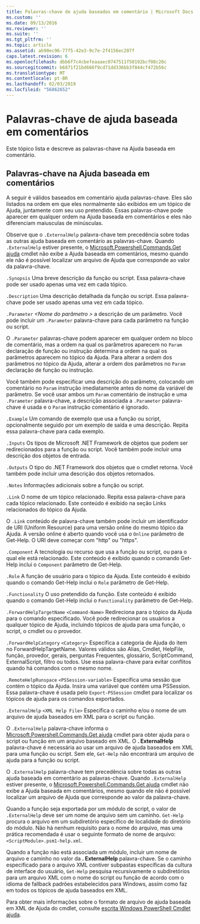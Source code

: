 ```yaml
---
title: Palavras-chave de ajuda baseados em comentário | Microsoft Docs
ms.custom: ''
ms.date: 09/13/2016
ms.reviewer: ''
ms.suite: ''
ms.tgt_pltfrm: ''
ms.topic: article
ms.assetid: ab90ec96-77f5-42e3-9c7e-2f4156ec207f
caps.latest.revision: 6
ms.openlocfilehash: dbb6f7c4cbefeaaaec0747511f50192bcf08c20c
ms.sourcegitcommit: b6871f21bd666f9cd71dd336bb3f844cf472b56c
ms.translationtype: MT
ms.contentlocale: pt-BR
ms.lasthandoff: 02/03/2019
ms.locfileid: "56862652"
---
```

# <a name="comment-based-help-keywords"></a>Palavras-chave de ajuda baseada em comentários

Este tópico lista e descreve as palavras-chave na Ajuda baseada em comentário.

## <a name="keywords-in-comment-based-help"></a>Palavras-chave na Ajuda baseada em comentários

A seguir é válidos baseados em comentário ajuda palavras-chave. Eles são listados na ordem em que eles normalmente são exibidos em um tópico de Ajuda, juntamente com seu uso pretendido. Essas palavras-chave pode aparecer em qualquer ordem na Ajuda baseada em comentários e eles não diferenciam maiusculas de minúsculas.

Observe que o `.ExternalHelp` palavra-chave tem precedência sobre todas as outras ajuda baseada em comentário as palavras-chave. Quando `.ExternalHelp` estiver presente, o [Microsoft.Powershell.Commands.Get ajuda](/dotnet/api/Microsoft.PowerShell.Commands.Get-Help) cmdlet não exibe a Ajuda baseada em comentários, mesmo quando ele não é possível localizar um arquivo de Ajuda que corresponde ao valor da palavra-chave.

`.Synopsis` Uma breve descrição da função ou script. Essa palavra-chave pode ser usado apenas uma vez em cada tópico.

`.Description` Uma descrição detalhada da função ou script. Essa palavra-chave pode ser usado apenas uma vez em cada tópico.

`.Parameter` *\<Nome do parâmetro >* a descrição de um parâmetro. Você pode incluir um `.Parameter` palavra-chave para cada parâmetro na função ou script.

O `.Parameter` palavras-chave podem aparecer em qualquer ordem no bloco de comentário, mas a ordem na qual os parâmetros aparecem no `Param` declaração de função ou instrução determina a ordem na qual os parâmetros aparecem no tópico da Ajuda. Para alterar a ordem dos parâmetros no tópico da Ajuda, alterar a ordem dos parâmetros no `Param` declaração de função ou instrução.

Você também pode especificar uma descrição do parâmetro, colocando um comentário no `Param` instrução imediatamente antes do nome da variável de parâmetro. Se você usar ambos um `Param` comentário de instrução e uma `.Parameter` palavra-chave, a descrição associada a `.Parameter` palavra-chave é usada e o `Param` instrução comentário é ignorado.

`.Example` Um comando de exemplo que usa a função ou script, opcionalmente seguido por um exemplo de saída e uma descrição. Repita essa palavra-chave para cada exemplo.

`.Inputs` Os tipos de Microsoft .NET Framework de objetos que podem ser redirecionados para a função ou script. Você também pode incluir uma descrição dos objetos de entrada.

`.Outputs` O tipo do .NET Framework dos objetos que o cmdlet retorna. Você também pode incluir uma descrição dos objetos retornados.

`.Notes` Informações adicionais sobre a função ou script.

`.Link` O nome de um tópico relacionado. Repita essa palavra-chave para cada tópico relacionado. Este conteúdo é exibido na seção Links relacionados do tópico da Ajuda.

O `.Link` conteúdo de palavra-chave também pode incluir um identificador de URI (Uniform Resource) para uma versão online do mesmo tópico da Ajuda. A versão online é aberto quando você usa o `Online` parâmetro de Get-Help. O URI deve começar com "http" ou "https".

`.Component` A tecnologia ou recurso que usa a função ou script, ou para o qual ele está relacionado. Este conteúdo é exibido quando o comando Get-Help inclui o `Component` parâmetro de Get-Help.

`.Role` A função de usuário para o tópico da Ajuda. Este conteúdo é exibido quando o comando Get-Help inclui o `Role` parâmetro de Get-Help.

`.Functionality` O uso pretendido da função. Este conteúdo é exibido quando o comando Get-Help inclui o `Functionality` parâmetro de Get-Help.

`.ForwardHelpTargetName` `<Command-Name>` Redireciona para o tópico da Ajuda para o comando especificado. Você pode redirecionar os usuários a qualquer tópico de Ajuda, incluindo tópicos de ajuda para uma função, o script, o cmdlet ou o provedor.

`.ForwardHelpCategory` `<Category>` Especifica a categoria de Ajuda do item no ForwardHelpTargetName. Valores válidos são Alias, Cmdlet, HelpFile, função, provedor, gerais, perguntas Frequentes, glossário, ScriptCommand, ExternalScript, filtro ou todos. Use essa palavra-chave para evitar conflitos quando há comandos com o mesmo nome.

`.RemoteHelpRunspace` `<PSSession-variable>` Especifica uma sessão que contém o tópico da Ajuda. Insira uma variável que contém uma PSSession. Essa palavra-chave é usada pelo `Export-PSSession` cmdlet para localizar os tópicos de ajuda para os comandos exportados.

`.ExternalHelp` `<XML Help File>` Especifica o caminho e/ou o nome de um arquivo de ajuda baseados em XML para o script ou função.

O `.ExternalHelp` palavra-chave informa o [Microsoft.Powershell.Commands.Get ajuda](/dotnet/api/Microsoft.PowerShell.Commands.Get-Help) cmdlet para obter ajuda para o script ou função em um arquivo baseado em XML. O **. ExternalHelp** palavra-chave é necessária ao usar um arquivo de ajuda baseados em XML para uma função ou script. Sem ele, `Get-Help` não encontrará um arquivo de ajuda para a função ou script.

O `.ExternalHelp` palavra-chave tem precedência sobre todas as outras ajuda baseada em comentário as palavras-chave. Quando `.ExternalHelp` estiver presente, o [Microsoft.Powershell.Commands.Get ajuda](/dotnet/api/Microsoft.PowerShell.Commands.Get-Help) cmdlet não exibe a Ajuda baseada em comentários, mesmo quando ele não é possível localizar um arquivo de Ajuda que corresponde ao valor da palavra-chave.

Quando a função seja exportada por um módulo de script, o valor de `.ExternalHelp` deve ser um nome de arquivo sem um caminho. `Get-Help` procura o arquivo em um subdiretório específico de localidade do diretório do módulo. Não há nenhum requisito para o nome do arquivo, mas uma prática recomendada é usar o seguinte formato de nome de arquivo: `<ScriptModule>.psm1-help.xml`.

Quando a função não está associada um módulo, incluir um nome de arquivo e caminho no valor da **. ExternalHelp** palavra-chave. Se o caminho especificado para o arquivo XML contiver subpastas específicas da cultura de interface do usuário, `Get-Help` pesquisa recursivamente o subdiretórios para um arquivo XML com o nome do script ou função de acordo com o idioma de fallback padrões estabelecidos para Windows, assim como faz em todos os tópicos de ajuda baseados em XML.

Para obter mais informações sobre o formato de arquivo de ajuda baseada em XML de Ajuda do cmdlet, consulte [escrita Windows PowerShell Cmdlet ajuda](./writing-help-for-windows-powershell-cmdlets.md).